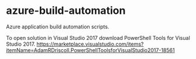 # azure-build-automation
Azure application build automation scripts.

To open solution in Visual Studio 2017 download PowerShell Tools for Visual Studio 2017.
https://marketplace.visualstudio.com/items?itemName=AdamRDriscoll.PowerShellToolsforVisualStudio2017-18561
